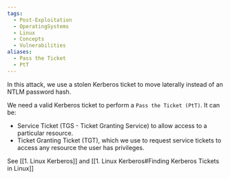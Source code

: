 ```yaml
---
tags:
  - Post-Exploitation
  - OperatingSystems
  - Linux
  - Concepts
  - Vulnerabilities
aliases:
  - Pass the Ticket
  - PtT
---
```


In this attack, we use a stolen Kerberos ticket to move laterally instead of an NTLM password hash.

We need a valid Kerberos ticket to perform a `Pass the Ticket (PtT)`. It can be:

- Service Ticket (TGS - Ticket Granting Service) to allow access to a particular resource.
- Ticket Granting Ticket (TGT), which we use to request service tickets to access any resource the user has privileges.

See [[1. Linux Kerberos]] and [[1. Linux Kerberos#Finding Kerberos Tickets in Linux]]

